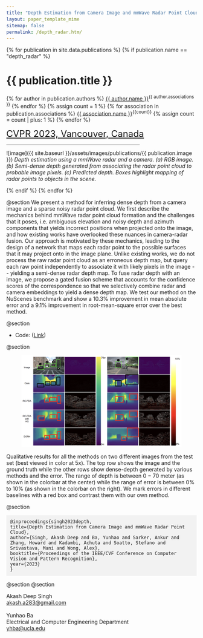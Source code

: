 ```yaml
---
title: "Depth Estimation from Camera Image and mmWave Radar Point Cloud"
layout: paper_template_mime
sitemap: false
permalink: /depth_radar.htm/
---
```


{% for publication in site.data.publications %}
{% if publication.name == "depth_radar" %}

# {{ publication.title }}

{% for author in publication.authors %} [{{ author.name }}]({{author.link}})<sup>{{ author.associations }}</sup>
{% endfor %}
{% assign count = 1 %}
{% for association in publication.associations %} [{{ association.name }}]({{association.link}})<sup>{{count}}</sup> {% assign count = count | plus: 1 %}
{% endfor %}

<font color="gray" size="5"><a href="https://cvpr2023.thecvf.com">CVPR 2023, Vancouver, Canada</a></font>

<hr class="center" style="width: 70%; color: grey; height: 0.1px; background-color:grey;"/>

![image]({{ site.baseurl }}/assets/images/publications/{{ publication.image }})
*Depth estimation using a mmWave radar and a camera. (a) RGB image. (b) Semi-dense depth generated from associating the radar point cloud to probable image pixels. (c) Predicted depth. Boxes highlight mapping of radar points to objects in the scene.*
<br>

{% endif %}
{% endfor %}

<!--

  1 Abstract
  2 Files
  3 Citations
  4 Press
  5 Contact
  6 FAQ
  7 Media

-->

@section
We present a method for inferring dense depth from a camera image and a sparse noisy radar point cloud. We first describe the mechanics behind mmWave radar point cloud formation and the challenges that it poses, i.e. ambiguous elevation and noisy depth and azimuth components that yields incorrect positions when projected onto the image, and how existing works have overlooked these nuances in camera-radar fusion. Our approach is motivated by these mechanics, leading to the design of a network that maps each radar point to the possible surfaces that it may project onto in the image plane. Unlike existing works, we do not process the raw radar point cloud as an erroneous depth map, but query each raw point independently to associate it with likely pixels in the image -- yielding a semi-dense radar depth map. To fuse radar depth with an image, we propose a gated fusion scheme that accounts for the confidence scores of the correspondence so that we selectively combine radar and camera embeddings to yield a dense depth map. We test our method on the NuScenes benchmark and show a 10.3% improvement in mean absolute error and a 9.1% improvement in root-mean-square error over the best method.

@section
<!-- - Paper: ([Link](https://drive.google.com/file/d/1rMeitp1FSr-ZHOjjSCmtDgfCkAxstPXG/view?usp=sharing))-->
<!-- - Supplement: ([Link](https://drive.google.com/file/d/1p2oeqEJpuQsQpZAXROm9eXzHlUFHBkKN/view?usp=sharing))-->
- Code: ([Link](https://github.com/nesl/radar-camera-fusion-depth))
<!-- - Data: ([Link](https://drive.google.com/file/d/1QzWAWtfMKoeZZy_eyPZHyNMAMk6UunQL/view?usp=sharing))-->

@section
<figure> 
  <img src= "/assets/images/publications/depth_radar/results.png" alt="Missing"> 
</figure>
Qualitative results for all the methods on two different images from the test set (best viewed in color at 5x). The top row shows
the image and the ground truth while the other rows show dense-depth generated by various methods and the error. The range of depth is
between 0 − 70 meter (as shown in the colorbar at the center) while the range of error is between 0% to 10% (as shown in the colorbar on
the right). We mark errors in different baselines with a red box and contrast them with our own method.

@section

<div style="background-color: #f2f2f2; padding: 10px; font-family: monospace; font-size: 12px;">
@inproceedings{singh2023depth,<br>
  title={Depth Estimation from Camera Image and mmWave Radar Point Cloud},<br>
  author={Singh, Akash Deep and Ba, Yunhao and Sarker, Ankur and Zhang, Howard and Kadambi, Achuta and Soatto, Stefano and Srivastava, Mani and Wong, Alex},<br>
  booktitle={Proceedings of the IEEE/CVF Conference on Computer Vision and Pattern Recognition},<br>
  year={2023}<br>
}
</div>

@section
@section

Akash Deep Singh <br>
akash.a283@gmail.com <br>
&nbsp;<br>
Yunhao Ba <br>
Electrical and Computer Engineering Department <br>
yhba@ucla.edu <br>
<br>
